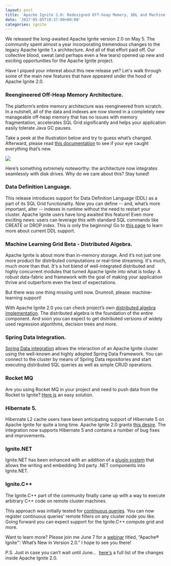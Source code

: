 ```yaml
---
layout: post
title: 'Apache Ignite 2.0: Redesigned Off-heap Memory, DDL and Machine Learning'
date: '2017-05-05T19:37:00+00:00'
categories: ignite
---
```

We released the long-awaited Apache Ignite version 2.0 on May 5. The community spent almost a year incorporating tremendous changes to the legacy Apache Ignite 1.x architecture. And all of that effort paid off. Our collective blood, sweat (and perhaps even a few tears) opened up new and exciting opportunities for the Apache Ignite project.

Have I piqued your interest about this new release yet? Let's walk through some of the main new features that have appeared under the hood of Apache Ignite 2.0.


<h3>Reengineered Off-Heap Memory Architecture.</h3>

The platform’s entire memory architecture was reengineered from scratch. In a nutshell, all of the data and indexes are now stored in a completely new manageable off-heap memory that has no issues with memory fragmentation, accelerates SQL Grid significantly and helps your application easily tolerate Java GC pauses.

Take a peek at the illustration below and try to guess what’s changed. Afterward, please read <a href="https://apacheignite.readme.io/docs/page-memory" target="_blank">this documentation</a> to see if your eye caught everything that’s new.

<img src="https://files.readme.io/0bf1bbf-Page-Memory-Diagram-v3.png"> 

Here’s something extremely noteworthy: the architecture now integrates seamlessly with disk drives. Why do we care about this? Stay tuned!

<h3>Data Definition Language.</h3>

This release introduces support for Data Definition Language (DDL) as a part of its SQL Grid functionality. Now you can define -- and, what’s more important, alter -- indexes in runtime without the need to restart your cluster. Apache Ignite users have long awaited this feature! Even more exciting news: users can leverage this with standard SQL commands like CREATE or DROP index. This is only the beginning! Go to <a href="https://apacheignite.readme.io/docs/distributed-ddl" target="_blank">this page</a> to learn more about current DDL support.

<h3>Machine Learning Grid Beta - Distributed Algebra.</h3>

Apache Ignite is about more than in-memory storage. And it’s not just one more product for distributed computations or real-time streaming. It's much, much more than that. It's a hot blend of well-integrated distributed and highly concurrent modules that turned Apache Ignite into what is today: A robust data-fabric and framework with the goal of making your application thrive and outperform even the best of expectations.

But there was one thing missing until now. Drumroll, please: machine-learning support!

With Apache Ignite 2.0 you can check project’s own <a href="https://apacheignite.readme.io/docs/machine-learning" target="_blank">distributed algebra implementation</a>. The distributed algebra is the foundation of the entire component. And soon you can expect to get distributed versions of widely used regression algorithms, decision trees and more.

<h3>Spring Data Integration.</h3>

<a href="https://apacheignite-mix.readme.io/docs/spring-data" target="_blank">Spring Data integration</a> allows the interaction of an Apache Ignite cluster using the well-known and highly adopted Spring Data Framework. You can connect to the cluster by means of Spring Data repositories and start executing distributed SQL queries as well as simple CRUD operations.

<h3>Rocket MQ </h3> 

Are you using Rocket MQ in your project and need to push data from the Rocket to Ignite? <a href="https://apacheignite-mix.readme.io/docs/rocketmq-streamer" target="_blank">Here is</a> an easy solution.

<h3>Hibernate 5.</h3>  

Hibernate L2 cache users have been anticipating support of Hibernate 5 on Apache Ignite for quite a long time. Apache Ignite 2.0 grants <a href="https://apacheignite-mix.readme.io/docs/hibernate-l2-cache" target="_blank">this desire</a>. The integration now supports Hibernate 5 and contains a number of bug fixes and improvements.

<h3>Ignite.NET</h3>

Ignite.NET has been enhanced with an addition of a <a href="https://apacheignite-net.readme.io/docs/plugins" target="_blank">plugin system</a> that allows the writing and embedding 3rd party .NET components into Ignite.NET.


<h3>Ignite.C++</h3>

The Ignite.C++ part of the community finally came up with a way to execute arbitrary C++ code on remote cluster machines.

This approach was initially tested for <a href="https://apacheignite-cpp.readme.io/docs/continuous-queries" target="_blank">continuous queries</a>. You can now register continuous queries' remote filters on any cluster node you like. Going forward you can expect support for the Ignite.C++ compute grid and more.


Want to learn more? Please join me June 7 for a <a href="https://www.gridgain.com/resources/webinars/apacher-ignitetm-whats-new-version-20" target="_blank">webinar</a> titled, “Apache® Ignite™: What’s New in Version 2.0.” I hope to see you there!

P.S. Just in case you can’t wait until June…  <a href="https://ignite.apache.org/releases/2.0.0/release_notes.html" target="_blank">here's</a> a full list of the changes inside Apache Ignite 2.0.
